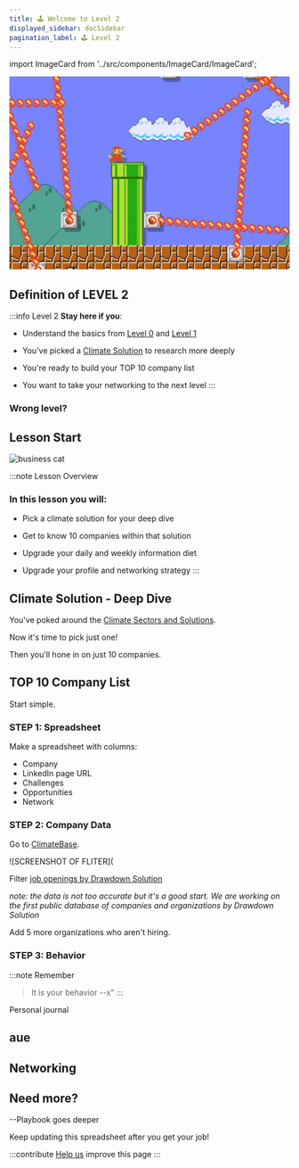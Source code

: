 ```yaml
---
title: 🕹️ Welcome to Level 2
displayed_sidebar: docSidebar
pagination_label: 🕹️ Level 2
---
```

import ImageCard from '../src/components/ImageCard/ImageCard';

![video game pic](../static/img/level-2-mario.jpg)
## Definition of LEVEL 2


:::info Level 2
**Stay here if you**:

- Understand the basics from [Level 0](level-0) and [Level 1](level-1)

- You've picked a [Climate Solution](solutions) to research more deeply

- You're ready to build your TOP 10 company list

- You want to take your networking to the next level
:::

### Wrong level?

<div style={{ display: 'flex', flexWrap: 'wrap'}}>
    <ImageCard
    title="Back to Level 1"
    description="You need to explore climate solutions"
    imageUrl="/img/level-1-mario.jpg"
    linkUrl="/level-1"
    />
    <ImageCard
    title="Back to Level 0"
    description="You still need the basics"
    imageUrl="/img/climate-tech-level-0-mario.jpg"
    linkUrl="/level-0"
    />
</div>

## Lesson Start

![business cat](/img/level-2-priorities.jpg)

:::note Lesson Overview
### In this lesson you will:
- Pick a climate solution for your deep dive

- Get to know 10 companies within that solution

- Upgrade your daily and weekly information diet

- Upgrade your profile and networking strategy
:::

## Climate Solution - Deep Dive

You've poked around the [Climate Sectors and Solutions](solutions).

Now it's time to pick just one!

Then you'll hone in on just 10 companies.

<ImageCard
  title="Climate Solutions"
  description="An overview of all 12 sectors and 93 climate solutions"
  imageUrl="/img/aigen-robotics.png"
  linkUrl="/solutions"
/>

## TOP 10 Company List

Start simple.

### STEP 1: Spreadsheet
Make a spreadsheet with columns:

- Company
- LinkedIn page URL
- Challenges
- Opportunities
- Network

### STEP 2: Company Data

<!--Zach's Notion template-->

Go to [ClimateBase](https://climatebase.org).

![SCREENSHOT OF FLITER](



Filter [job openings by Drawdown Solution](--URL)



_note: the data is not too accurate but it's a good start. We are working on the first public database of companies and organizations by Drawdown Solution_


Add 5 more organizations who aren't hiring.

<!--You can also explore the Climate Tech List verticals.-->


### STEP 3: Behavior


:::note Remember
> It is your behavior --x"
:::

<!--Notion web clipper-->


Personal journal

## aue

## Networking


## Need more?

--Playbook goes deeper


<!--Notion web clipper-->

<!--Slack shortcuts-->

Keep updating this spreadsheet after you get your job!


:::contribute [Help us](contribute) improve this page
:::
